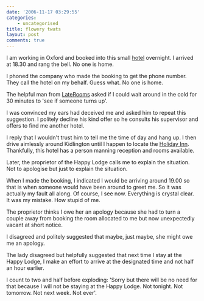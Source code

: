 ```yaml
---
date: '2006-11-17 03:29:55'
categories:
    - uncategorised
title: flowery twats
layout: post
comments: true
---
```


I am working in Oxford and booked into this small
[hotel](http://www.happylodge.org.uk/) overnight. I arrived at 18.30 and
rang the bell. No one is home.

I phoned the company who made the booking to get the phone number. They
call the hotel on my behalf. Guess what. No one is home.

The helpful man from [LateRooms](http://www.laterooms.com/) asked if I
could wait around in the cold for 30 minutes to 'see if someone turns
up'.

I was convinced my ears had deceived me and asked him to repeat this
suggestion. I politely decline his kind offer so he consults his
supervisor and offers to find me another hotel.

I reply that I wouldn't trust him to tell me the time of day and hang
up. I then drive aimlessly around Kidlington until I happen to locate
the [Holiday Inn](http://www.ichotelsgroup.com/h/d/hi/925/en/hd/ofduk).
Thankfully, this hotel has a person manning reception and rooms
available.

Later, the proprietor of the Happy Lodge calls me to explain the
situation. Not to apologise but just to explain the situation.

When I made the booking, I indicated I would be arriving around 19.00 so
that is when someone would have been around to greet me. So it was
actually my fault all along. Of course, I see now. Everything is crystal
clear. It was my mistake. How stupid of me.

The proprietor thinks I owe her an apology because she had to turn a
couple away from booking the room allocated to me but now unexpectedly
vacant at short notice.

I disagreed and politely suggested that maybe, just maybe, she might owe
me an apology.

The lady disagreed but helpfully suggested that next time I stay at the
Happy Lodge, I make an effort to arrive at the designated time and not
half an hour earlier.

I count to two and half before exploding: 'Sorry but there will be no
need for that because I will not be staying at the Happy Lodge. Not
tonight. Not tomorrow. Not next week. Not ever'.
